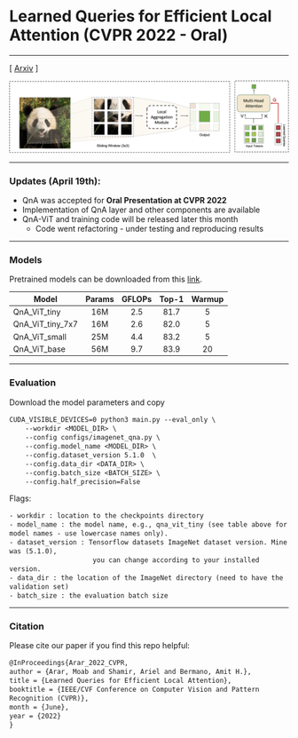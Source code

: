 # Learned Queries for Efficient Local Attention (CVPR 2022 - Oral)

---

[ [Arxiv](https://arxiv.org/abs/2112.11435) ]

![QnA-Overview](qna_github.png)

---
### Updates  (April 19th):
- QnA was accepted for **Oral Presentation at CVPR 2022**
- Implementation of QnA layer and other components are available
- QnA-ViT and training code will be released later this month
  - Code went refactoring - under testing and reproducing results
---
### Models
Pretrained models can be downloaded from this [link](https://drive.google.com/drive/folders/1o2npwntBlF8lkA_j9ZaaVIZ87b0Abg6R?usp=sharing). 

| Model            | Params | GFLOPs | Top-1 | Warmup |
|------------------|:------:|:------:|:-----:|:------:|
| QnA_ViT_tiny     |   16M  |   2.5  |  81.7 |    5   |
| QnA_ViT_tiny_7x7 |   16M  |   2.6  |  82.0 |    5   |
| QnA_ViT_small    |   25M  |   4.4  |  83.2 |    5   |
| QnA_ViT_base     |   56M  |   9.7  |  83.9 |   20   |

---
### Evaluation
Download the model parameters and copy 
```commandline
CUDA_VISIBLE_DEVICES=0 python3 main.py --eval_only \
    --workdir <MODEL_DIR> \ 
    --config configs/imagenet_qna.py \
    --config.model_name <MODEL_DIR> \ 
    --config.dataset_version 5.1.0  \
    --config.data_dir <DATA_DIR> \
    --config.batch_size <BATCH_SIZE> \
    --config.half_precision=False
```
Flags:
```buildoutcfg
- workdir : location to the checkpoints directory
- model_name : the model name, e.g., qna_vit_tiny (see table above for model names - use lowercase names only).
- dataset_version : Tensorflow datasets ImageNet dataset version. Mine was (5.1.0),
                     you can change according to your installed version.
- data_dir : the location of the ImageNet directory (need to have the validation set)
- batch_size : the evaluation batch size
```

---
### Citation
Please cite our paper if you find this repo helpful:
```
@InProceedings{Arar_2022_CVPR,
author = {Arar, Moab and Shamir, Ariel and Bermano, Amit H.},
title = {Learned Queries for Efficient Local Attention},
booktitle = {IEEE/CVF Conference on Computer Vision and Pattern Recognition (CVPR)},
month = {June},
year = {2022}
}
```